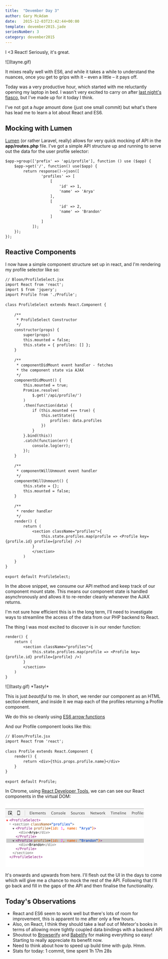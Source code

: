 ```yaml
---
title:  "Devember Day 3"
author: Gary McAdam
date:   2015-12-03T23:42:44+00:00
template: devember2015.jade
seriesNumber: 3
category: devember2015
---
```


I &lt;3 React! <span class="more"></span> Seriously, it's great.

<div class="img-responsive img-sm img-border">
    ![](tayne.gif)
</div>

It mixes really well with ES6, and while it takes a while to understand
the nuances, once you get to grips with it &ndash; even a little &ndash;
it pays off.

Today was a very productive hour, which started with me reluctantly
opening my laptop in bed. I wasn't very excited to carry on after
[last night's fiasco](/articles/devember-02), but I've made up for it today I think.

I've not got a *huge* amount done (just one small commit) but what's
there has lead me to learn a lot about React and ES6.

## Mocking with Lumen

[Lumen](http://lumen.laravel.com) (or rather Laravel, really) allows for very quick mocking of API
in the **app/routes.php** file. I've got a simple API structure up and
running to serve out the data for the user profile selector: 

    $app->group(['prefix' => 'api/profile'], function () use ($app) {
        $app->get('/', function() use($app) {
            return response()->json([
                    'profiles' => [
                        [
                            'id' => 1,
                            'name' => 'Arya'
                        ],
                        [
                            'id' => 2,
                            'name' => 'Brandon'
                        ]
                    ]
                ]);
        });
    });

## Reactive Components

I now have a simple component structure set up in react, and I'm
rendering my profile selector like so:

    // Bloon/ProfileSelect.jsx
    import React from 'react';
    import $ from 'jquery';
    import Profile from './Profile';

    class ProfileSelect extends React.Component {

        /**
         * ProfileSelect Constructor
         */
        constructor(props) {
            super(props)
            this.mounted = false;
            this.state = { profiles: [] };
        }

        /**
         * componentDidMount event handler - fetches
         * the component state via AJAX
         */
        componentDidMount() {
            this.mounted = true;
            Promise.resolve(
                $.get('/api/profile/')
            )
            .then(function(data) {
                if (this.mounted === true) {
                    this.setState({
                        profiles: data.profiles
                    })
                }
            }.bind(this))
            .catch(function(err) {
                console.log(err);
            });
        }

        /**
         * componentWillUnmount event handler
         */
        componentWillUnmount() {
            this.state = {};
            this.mounted = false;
        }

        /**
         * render handler
         */
        render() {
            return (
                <section className="profiles">{
                    this.state.profiles.map(profile => <Profile key={profile.id} profile={profile} />)
                }
                </section>
            )
        }
    }

    export default ProfileSelect;

In the above snippet, we consume our API method and keep
track of our component mount state. This means our
component state is handled asynchronously and allows it
to re-render cleanly whenever the AJAX returns.

I'm not sure how efficient this is in the long term, I'll need
to investigate ways to streamline the access of the data from
our PHP backend to React.

The thing I was most excited to discover is in our render function:

    render() {
        return (
            <section className="profiles">{
                this.state.profiles.map(profile => <Profile key={profile.id} profile={profile} />)
            }
            </section>
        )
    }


<div class="img-responsive img-md img-cap" >
    ![](tasty.gif)
    *Tasty!*
</div>


This is just *beautiful* to me. In short, we render our
component as an HTML section element, and inside it
we map each of the profiles returning a Profile component.

We do this so cleanly using [ES6 arrow functions](https://strongloop.com/strongblog/an-introduction-to-javascript-es6-arrow-functions/)

And our Profile component looks like this:

    // Bloon/Profile.jsx
    import React from 'react';

    class Profile extends React.Component {
        render() {
            return <div>{this.props.profile.name}</div>
        }
    }

    export default Profile;

In Chrome, using [React Developer Tools](https://chrome.google.com/webstore/detail/react-developer-tools/fmkadmapgofadopljbjfkapdkoienihi?hl=en), we can can see our React
components in the virtual DOM:

![](reactdom.png)

It's onwards and upwards from here. I'll flesh out the UI in the
days to come which will give me a chance to mock the rest of the API.
Following that I'll go back and fill in the gaps of the API and then
finalise the functionality.

## Today's Observations

 - React and ES6 seem to work well but there's lots of room for
  improvement, this is apparent to me after only a few hours.
 - Also, on React, I think they should take a leaf out of Meteor's
  books in terms of allowing more tightly coupled data bindings
  with a backend API
 - Shoutout to [Browserify](http://browserify.org/) and [Babelify](https://github.com/babel/babelify)
  for making everything so easy! Starting to really appreciate its benefit now.
 - Need to think about how to speed up build time with gulp. Hmm.
 - Stats for today: 1 commit, time spent 1h 17m 28s
